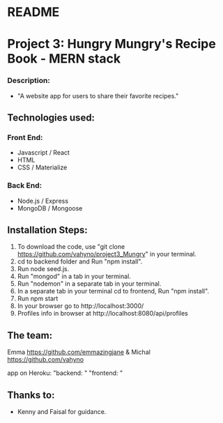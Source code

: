 # README

# Project 3: Hungry Mungry's Recipe Book - MERN stack

### Description:
* "A website app for users to share their favorite recipes."

## Technologies used:
### Front End:
* Javascript / React
* HTML
* CSS / Materialize
### Back End:
* Node.js / Express
* MongoDB / Mongoose

## Installation Steps:

1. To download the code, use "git clone https://github.com/vahyno/project3_Mungry" in your terminal.
2. cd to backend folder and Run "npm install".
3. Run node seed.js.
3. Run "mongod" in a tab in your terminal.
4. Run "nodemon" in a separate tab in your terminal.
5. In a separate tab in your terminal cd to frontend, Run "npm install".
6. Run npm start
7. In your browser go to http://localhost:3000/
8. Profiles info in browser at http://localhost:8080/api/profiles



## The team:
  Emma https://github.com/emmazingjane & Michal https://github.com/vahyno

  app on Heroku:
    "backend: "
    "frontend: "


## Thanks to:
* Kenny and Faisal for guidance.

